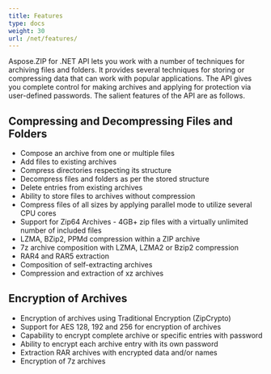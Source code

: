 ```yaml
---
title: Features
type: docs
weight: 30
url: /net/features/
---
```


Aspose.ZIP for .NET API lets you work with a number of techniques for archiving files and folders. It provides several techniques for storing or compressing data that can work with popular applications. The API gives you complete control for making archives and applying for protection via user-defined passwords. The salient features of the API are as follows.
## **Compressing and Decompressing Files and Folders**
- Compose an archive from one or multiple files
- Add files to existing archives
- Compress directories respecting its structure
- Decompress files and folders as per the stored structure
- Delete entries from existing archives
- Ability to store files to archives without compression
- Compress files of all sizes by applying parallel mode to utilize several CPU cores
- Support for Zip64 Archives - 4GB+ zip files with a virtually unlimited number of included files
- LZMA, BZip2, PPMd compression within a ZIP archive
- 7z archive composition with LZMA, LZMA2 or Bzip2 compression
- RAR4 and RAR5 extraction
- Composition of self-extracting archives
- Compression and extraction of xz archives
## **Encryption of Archives**
- Encryption of archives using Traditional Encryption (ZipCrypto)
- Support for AES 128, 192 and 256 for encryption of archives
- Capability to encrypt complete archive or specific entries with password
- Ability to encrypt each archive entry with its own password
- Extraction RAR archives with encrypted data and/or names
- Encryption of 7z archives